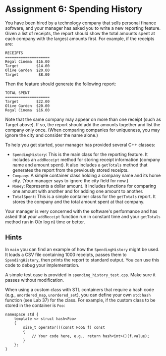 # Assignment 6: Spending History

You have been hired by a technology company that sells personal finance software, and your manager has asked you to write a new reporting feature. Given a list of receipts, the report should show the total amounts spent at each company with the largest amounts first. For example, if the receipts are:

    RECEIPTS
    ====================
    Regal Cinema  $16.00
    Target        $14.00
    Olive Garden  $20.00
    Target         $8.00

Then the feature should generate the following report:

    TOTAL SPENT
    ====================
    Target        $22.00
    Olive Garden  $20.00
    Regal Cinema  $16.00

Note that the same company may appear on more than one receipt (such as Target above). If so, the report should add the amounts together and list the company only once. (When comparing companies for uniqueness, you may ignore the city and consider the name alone.)

To help you get started, your manager has provided several C++ classes:

* `SpendingHistory`: This is the main class for the reporting feature. It includes an `addReceipt` method for storing receipt information (company name and amount spent). It also includes a `getTotals` method that generates the report from the previously stored receipts.
* `Company`: A simple container class holding a company name and its home city. (Your manager says to ignore the city field for now.)
* `Money`: Represents a dollar amount. It includes functions for comparing one amount with another and for adding one amount to another.
* `TotalSpent`: This is a simple container class for the `getTotals` report. It stores the company and the total amount spent at that company.

Your manager is very concerned with the software's performance and has asked that your `addReceipt` function run in constant time and your `getTotals` method run in O(n log n) time or better.

## Hints

In `main` you can find an example of how the `SpendingHistory` might be used. It loads a CSV file containing 1000 receipts, passes them to `SpendingHistory`, then prints the report to standard output. You can use this code to debug your implementation.

A simple test case is provided in `spending_history_test.cpp`. Make sure it passes without modification.

When using a custom class with STL containers that require a hash code (e.g., `unordered_map`, `unordered_set`), you can define your own `std:hash` function (see Lab 37) for the class. For example, if the custom class to be stored in the container is `Foo`:

    namespace std {
        template <> struct hash<Foo>
        {
            size_t operator()(const Foo& f) const
            {
                // Your code here, e.g., return hash<int>()(f.value);
            }
        };
    }
